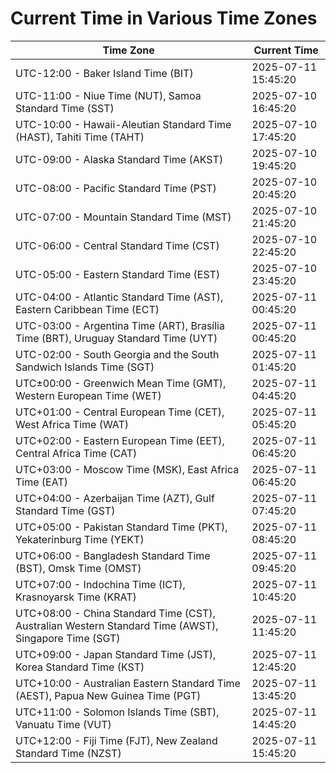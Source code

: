 # Current Time in Various Time Zones

| Time Zone | Current Time |
|-----------|--------------|
| UTC-12:00 - Baker Island Time (BIT) | 2025-07-11 15:45:20 |
| UTC-11:00 - Niue Time (NUT), Samoa Standard Time (SST) | 2025-07-10 16:45:20 |
| UTC-10:00 - Hawaii-Aleutian Standard Time (HAST), Tahiti Time (TAHT) | 2025-07-10 17:45:20 |
| UTC-09:00 - Alaska Standard Time (AKST) | 2025-07-10 19:45:20 |
| UTC-08:00 - Pacific Standard Time (PST) | 2025-07-10 20:45:20 |
| UTC-07:00 - Mountain Standard Time (MST) | 2025-07-10 21:45:20 |
| UTC-06:00 - Central Standard Time (CST) | 2025-07-10 22:45:20 |
| UTC-05:00 - Eastern Standard Time (EST) | 2025-07-10 23:45:20 |
| UTC-04:00 - Atlantic Standard Time (AST), Eastern Caribbean Time (ECT) | 2025-07-11 00:45:20 |
| UTC-03:00 - Argentina Time (ART), Brasília Time (BRT), Uruguay Standard Time (UYT) | 2025-07-11 00:45:20 |
| UTC-02:00 - South Georgia and the South Sandwich Islands Time (SGT) | 2025-07-11 01:45:20 |
| UTC±00:00 - Greenwich Mean Time (GMT), Western European Time (WET) | 2025-07-11 04:45:20 |
| UTC+01:00 - Central European Time (CET), West Africa Time (WAT) | 2025-07-11 05:45:20 |
| UTC+02:00 - Eastern European Time (EET), Central Africa Time (CAT) | 2025-07-11 06:45:20 |
| UTC+03:00 - Moscow Time (MSK), East Africa Time (EAT) | 2025-07-11 06:45:20 |
| UTC+04:00 - Azerbaijan Time (AZT), Gulf Standard Time (GST) | 2025-07-11 07:45:20 |
| UTC+05:00 - Pakistan Standard Time (PKT), Yekaterinburg Time (YEKT) | 2025-07-11 08:45:20 |
| UTC+06:00 - Bangladesh Standard Time (BST), Omsk Time (OMST) | 2025-07-11 09:45:20 |
| UTC+07:00 - Indochina Time (ICT), Krasnoyarsk Time (KRAT) | 2025-07-11 10:45:20 |
| UTC+08:00 - China Standard Time (CST), Australian Western Standard Time (AWST), Singapore Time (SGT) | 2025-07-11 11:45:20 |
| UTC+09:00 - Japan Standard Time (JST), Korea Standard Time (KST) | 2025-07-11 12:45:20 |
| UTC+10:00 - Australian Eastern Standard Time (AEST), Papua New Guinea Time (PGT) | 2025-07-11 13:45:20 |
| UTC+11:00 - Solomon Islands Time (SBT), Vanuatu Time (VUT) | 2025-07-11 14:45:20 |
| UTC+12:00 - Fiji Time (FJT), New Zealand Standard Time (NZST) | 2025-07-11 15:45:20 |

